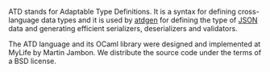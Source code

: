 ATD stands for Adaptable Type Definitions. It is a syntax for defining
cross-language data types and it is used by
[atdgen](https://github.com/mjambon/atdgen) for defining the
type of [JSON](http://json.org) data and generating efficient
serializers, deserializers and validators.

The ATD language and its OCaml library were designed and implemented
at MyLife by Martin Jambon. We distribute the source code under the
terms of a BSD license.
